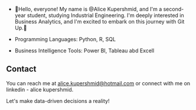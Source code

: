 - 👋Hello, everyone! My name is @Alice Kupershmid, and I'm a second-year student, studying Industrial Engineering. 
I'm deeply interested in Business Analytics, and I'm excited to embark on this journey with Git Up.👋

- Programming Languages: Python, R, SQL
- Business Intelligence Tools: Power BI, Tableau abd Excell

## Contact

You can reach me at alice.kupershmid@hotmail.com or connect with me on linkedin - alice kupershmid.

Let's make data-driven decisions a reality!

